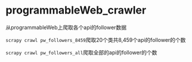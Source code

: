 # programmableWeb_crawler
从programmableWeb上爬取各个api的follower数据


`scrapy crawl pw_followers_8459`爬取20个类共8,459个api的follower的个数

`scrapy crawl pw_followers_all`爬取全部的api的follower的个数